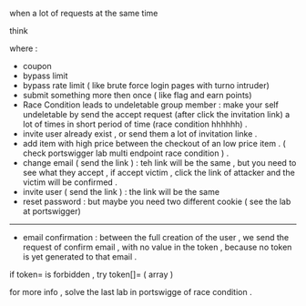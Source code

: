 
when a lot of requests at the same time


think 

where : 
- coupon 
- bypass limit
- bypass rate limit ( like brute force login pages with turno intruder)
- submit something more then once ( like flag and earn points)
- Race Condition leads to undeletable group member : make your self undeletable by send the accept request (after click the invitation link) a lot of times in short period of time (race condition hhhhhh) .
- invite user already exist , or send them a lot of invitation linke . 
- add item with high price between the checkout of an low price item . ( check portswigger lab multi endpoint race condition ) .
- change email ( send the link ) : teh link will be the same , but you need to see what they accept , if accept victim , click the link of attacker and the victim will be confirmed . 
- invite user ( send the link ) : the link will be the same
- reset password : but maybe you need two different cookie ( see the lab at portswigger)
---

- email confirmation : 
between the full creation of the user , we send the request of confirm email , with no value in the token , because no token is yet generated to that email .

if token=            is forbidden , try token[]=  ( array )

for more info , solve the last lab in portswigge of race condition .


